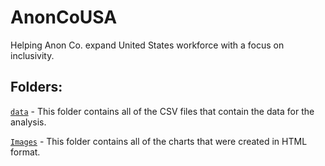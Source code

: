 # AnonCoUSA
Helping Anon Co. expand United States workforce with a focus on inclusivity.

## Folders:

[`data`](data) - This folder contains all of the CSV files that contain the data for the analysis.

[`Images`](Images) - This folder contains all of the charts that were created in HTML format.
